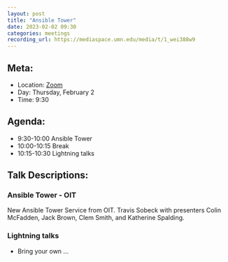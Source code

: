 ```yaml
---
layout: post
title: "Ansible Tower"
date: 2023-02-02 09:30
categories: meetings
recording_url: https://mediaspace.umn.edu/media/t/1_wei388w9
---
```


## Meta:

- Location: [Zoom](https://z.umn.edu/cpmstream)
- Day: Thursday, February 2
- Time: 9:30

## Agenda:

- 9:30-10:00 Ansible Tower
- 10:00-10:15 Break
- 10:15-10:30 Lightning talks

## Talk Descriptions:

### Ansible Tower - OIT

New Ansible Tower Service from OIT. Travis Sobeck with presenters Colin McFadden, Jack Brown, Clem Smith, and Katherine Spalding. 

### Lightning talks
- Bring your own ...
